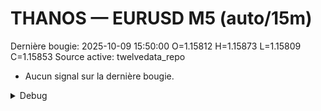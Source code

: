 # THANOS — EURUSD M5 (auto/15m)
Dernière bougie: 2025-10-09 15:50:00  O=1.15812  H=1.15873  L=1.15809  C=1.15853
Source active: twelvedata_repo

- Aucun signal sur la dernière bougie.

<details><summary>Debug</summary>

- TD_API_KEY manquant.

</details>
